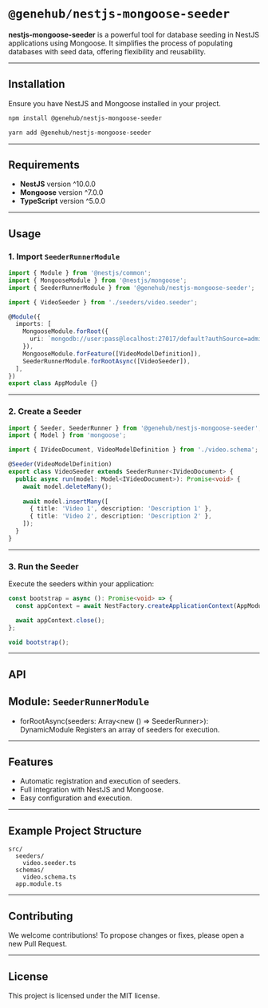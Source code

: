 # `@genehub/nestjs-mongoose-seeder`

**nestjs-mongoose-seeder** is a powerful tool for database seeding in NestJS applications using Mongoose. It simplifies the process of populating databases with seed data, offering flexibility and reusability.

---
## Installation
Ensure you have NestJS and Mongoose installed in your project.

```bash
npm install @genehub/nestjs-mongoose-seeder
```
```bash
yarn add @genehub/nestjs-mongoose-seeder
```

---

## Requirements

- **NestJS** version ^10.0.0
- **Mongoose** version ^7.0.0
- **TypeScript** version ^5.0.0
---


## Usage

### 1. Import `SeederRunnerModule`

```typescript
import { Module } from '@nestjs/common';
import { MongooseModule } from '@nestjs/mongoose';
import { SeederRunnerModule } from '@genehub/nestjs-mongoose-seeder';

import { VideoSeeder } from './seeders/video.seeder';

@Module({
  imports: [
    MongooseModule.forRoot({
      uri: `mongodb://user:pass@localhost:27017/default?authSource=admin`,
    }),
    MongooseModule.forFeature([VideoModelDefinition]),
    SeederRunnerModule.forRootAsync([VideoSeeder]),
  ],
})
export class AppModule {}
```
---
### 2. Create a Seeder

```typescript
import { Seeder, SeederRunner } from '@genehub/nestjs-mongoose-seeder';
import { Model } from 'mongoose';

import { IVideoDocument, VideoModelDefinition } from './video.schema';

@Seeder(VideoModelDefinition)
export class VideoSeeder extends SeederRunner<IVideoDocument> {
  public async run(model: Model<IVideoDocument>): Promise<void> {
    await model.deleteMany();
    
    await model.insertMany([
      { title: 'Video 1', description: 'Description 1' },
      { title: 'Video 2', description: 'Description 2' },
    ]);
  }
}

```
--- 
### 3. Run the Seeder
Execute the seeders within your application:

```typescript
const bootstrap = async (): Promise<void> => {
  const appContext = await NestFactory.createApplicationContext(AppModule);

  await appContext.close();
};

void bootstrap();
```
---

## API

## **Module:** `SeederRunnerModule`
- forRootAsync(seeders: Array<new () => SeederRunner<any>>): DynamicModule
Registers an array of seeders for execution.

--- 
## Features
- Automatic registration and execution of seeders.
- Full integration with NestJS and Mongoose.
- Easy configuration and execution.
---
## Example Project Structure
```
src/
  seeders/
    video.seeder.ts
  schemas/
    video.schema.ts
  app.module.ts
```
---

## Contributing
We welcome contributions! To propose changes or fixes, please open a new Pull Request.

---
## License
This project is licensed under the MIT license.
